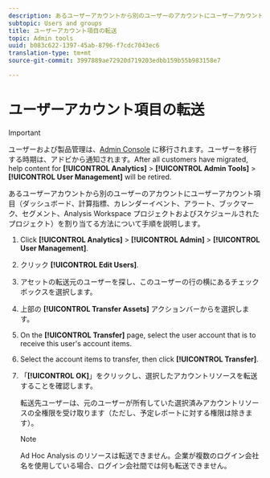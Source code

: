 ```yaml
---
description: あるユーザーアカウントから別のユーザーのアカウントにユーザーアカウント項目（ダッシュボード、計算指標、カレンダーイベント、アラート、ブックマーク、セグメント、Analysis Workspace プロジェクトおよびスケジュールされたプロジェクト）を割り当てる方法について手順を説明します。
subtopic: Users and groups
title: ユーザーアカウント項目の転送
topic: Admin tools
uuid: b083c622-1397-45ab-8796-f7cdc7043ec6
translation-type: tm+mt
source-git-commit: 3997889ae72920d719203edbb159b55b983158e7

---
```



# ユーザーアカウント項目の転送

>[!IMPORTANT]
>
>ユーザーおよび製品管理は、[Admin Console](https://helpx.adobe.com/jp/enterprise/using/admin-console.html) に移行されます。ユーザーを移行する時期は、アドビから通知されます。After all customers have migrated, help content for **[!UICONTROL Analytics]** > **[!UICONTROL Admin Tools]** > **[!UICONTROL User Management]** will be retired.

あるユーザーアカウントから別のユーザーのアカウントにユーザーアカウント項目（ダッシュボード、計算指標、カレンダーイベント、アラート、ブックマーク、セグメント、Analysis Workspace プロジェクトおよびスケジュールされたプロジェクト）を割り当てる方法について手順を説明します。

1. Click **[!UICONTROL Analytics]** > **[!UICONTROL Admin]** > **[!UICONTROL User Management]**.
1. クリック **[!UICONTROL Edit Users]**.
1. アセットの転送元のユーザーを探し、このユーザーの行の横にあるチェックボックスを選択します。
1. 上部の **[!UICONTROL Transfer Assets]** アクションバーからを選択します。
1. On the **[!UICONTROL Transfer]** page, select the user account that is to receive this user&#39;s account items.
1. Select the account items to transfer, then click **[!UICONTROL Transfer]**.
1. 「**[!UICONTROL OK]**」をクリックし、選択したアカウントリソースを転送することを確認します。

   転送先ユーザーは、元のユーザーが所有していた選択済みアカウントリソースの全権限を受け取ります（ただし、予定レポートに対する権限は除きます）。

   >[!NOTE]
   >
   >Ad Hoc Analysis のリソースは転送できません。企業が複数のログイン会社名を使用している場合、ログイン会社間では何も転送できません。

